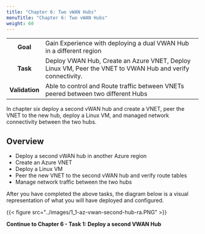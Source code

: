 ```yaml
---
title: "Chapter 6: Two vWAN Hubs"
menuTitle: "Chapter 6: Two vWAN Hubs"
weight: 60
---
```


|                            |                                                                                                                                                                   |  
|:--------------------------:|:------------------------------------------------------------------------------------------------------------------------------------------------------------------|
| **Goal**                   | Gain Experience with deploying a dual VWAN Hub in a different region                                                                                                                            |
| **Task**                   | Deploy VWAN Hub, Create an Azure VNET, Deploy Linux VM, Peer the VNET to VWAN Hub and verify connectivity. 
| **Validation** | Able to control and Route traffic between VNETs peered between two different Hubs 

In chapter six deploy a second vWAN hub and create a VNET, peer the VNET to the new hub, deploy a Linux VM, and managed network connectivity between the two hubs.

## Overview

- Deploy a second vWAN hub in another Azure region
- Create an Azure VNET
- Deploy a Linux VM
- Peer the new VNET to the second vWAN hub and verify route tables
- Manage network traffic between the two hubs

After you have completed the above tasks, the diagram below is a visual representation of what you will have deployed and configured.

{{< figure src="../images/1_1-az-vwan-second-hub-ra.PNG" >}}

**Continue to Chapter 6 - Task 1: Deploy a second VWAN Hub**
